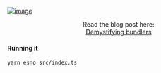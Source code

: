 [![image](https://github.com/user-attachments/assets/b81ca581-1994-4bc7-9134-e8813bbe85a0)](https://rena.to/blog/demystifying-bundlers)

<p align="center">Read the blog post here: <br /><a href="https://rena.to/blog/demystifying-bundlers">Demystifying bundlers</a></p>


#### Running it

```
yarn esno src/index.ts
```
